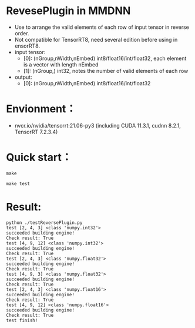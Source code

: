 # RevesePlugin in MMDNN
+ Use to arrange the valid elements of each row of input tensor in reverse order.
+ Not compatible for TensorRT8, need several edition before using in ensorRT8.
+ input tensor:
    - [0]: (nGroup,nWidth,nEmbed)   int8/float16/int/float32,   each element is a vector with length nEmbed
    - [1]: (nGroup,)                int32,                      notes the number of valid elements of each row
+ output:
    - [0]: (nGroup,nWidth,nEmbed)   int8/float16/int/float32

# Envionment：
+ nvcr.io/nvidia/tensorrt:21.06-py3 (including CUDA 11.3.1, cudnn 8.2.1, TensorRT 7.2.3.4)

# Quick start：
```shell
make

make test
```

# Result:
```
python ./testReversePlugin.py
test [2, 4, 3] <class 'numpy.int32'>
succeeded building engine!
Check result: True
test [4, 9, 12] <class 'numpy.int32'>
succeeded building engine!
Check result: True
test [2, 4, 3] <class 'numpy.float32'>
succeeded building engine!
Check result: True
test [4, 9, 3] <class 'numpy.float32'>
succeeded building engine!
Check result: True
test [2, 4, 3] <class 'numpy.float16'>
succeeded building engine!
Check result: True
test [4, 9, 12] <class 'numpy.float16'>
succeeded building engine!
Check result: True
test finish!
```
